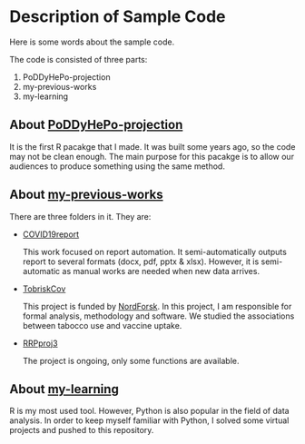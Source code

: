 # Description of Sample Code

Here is some words about the sample code.

The code is consisted of three parts:
1. PoDDyHePo-projection
2. my-previous-works
3. my-learning

## About [PoDDyHePo-projection](https://github.com/zauziii/PoDDyHePo-projection)

It is the first R pacakge that I made. It was built some years ago, so the code may not be clean enough. The main purpose for this pacakge is to allow our audiences to produce something using the same method. 

## About [my-previous-works](https://github.com/zauziii/my-previous-works)

There are three folders in it. They are:

- [COVID19report](https://github.com/zauziii/my-previous-works/tree/master/COVID19report)
  
  This work focused on report automation. It semi-automatically outputs report to several formats (docx, pdf, pptx & xlsx). However, it is semi-automatic as manual works are needed when new data arrives.
  
- [TobriskCov](https://github.com/zauziii/my-previous-works/tree/master/TobriskCov)

  This project is funded by [NordForsk](https://www.nordforsk.org/projects/addressing-smoking-paradox-etiology-covid-19-through-population-based-studies-tobrisk-cov). In this project, I am responsible for formal analysis, methodology and software. We studied the associations between tabocco use and vaccine uptake.

- [RRPproj3](https://github.com/zauziii/my-previous-works/tree/master/RRPproj3/funcs)

  The project is ongoing, only some functions are available.

## About [my-learning](https://github.com/zauziii/my-learning)

R is my most used tool. However, Python is also popular in the field of data analysis. In order to keep myself familiar with Python, I solved some virtual projects and pushed to this repository. 
